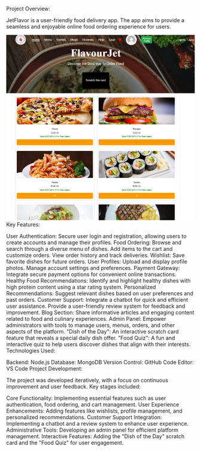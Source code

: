 Project Overview:

JetFlavor is a user-friendly food delivery app. The app aims to provide a seamless and enjoyable online food ordering experience for users.


![image alt](project.png)
Key Features:

User Authentication: Secure user login and registration, allowing users to create accounts and manage their profiles.
Food Ordering:
Browse and search through a diverse menu of dishes.
Add items to the cart and customize orders.
View order history and track deliveries.
Wishlist: Save favorite dishes for future orders.
User Profiles:
Upload and display profile photos.
Manage account settings and preferences.
Payment Gateway: Integrate secure payment options for convenient online transactions.
Healthy Food Recommendations: Identify and highlight healthy dishes with high protein content using a star rating system.
Personalized Recommendations: Suggest relevant dishes based on user preferences and past orders.
Customer Support:
Integrate a chatbot for quick and efficient user assistance.
Provide a user-friendly review system for feedback and improvement.
Blog Section: Share informative articles and engaging content related to food and culinary experiences.
Admin Panel: Empower administrators with tools to manage users, menus, orders, and other aspects of the platform.
"Dish of the Day": An interactive scratch card feature that reveals a special daily dish offer.
"Food Quiz": A fun and interactive quiz to help users discover dishes that align with their interests.
Technologies Used:


Backend: Node.js
Database: MongoDB
Version Control: GitHub
Code Editor: VS Code
Project Development:

The project was developed iteratively, with a focus on continuous improvement and user feedback. Key stages included:

Core Functionality: Implementing essential features such as user authentication, food ordering, and cart management.
User Experience Enhancements: Adding features like wishlists, profile management, and personalized recommendations.
Customer Support Integration: Implementing a chatbot and a review system to enhance user experience.
Administrative Tools: Developing an admin panel for efficient platform management.
Interactive Features: Adding the "Dish of the Day" scratch card and the "Food Quiz" for user engagement.
